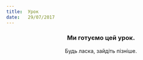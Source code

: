 ```yaml
---
title:  Урок
date:   29/07/2017
---
```


### <center>Ми готуємо цей урок.</center>
<center>Будь ласка, зайдіть пізніше.</center>